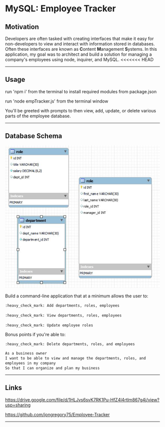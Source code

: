 # MySQL: Employee Tracker

## Motivation

Developers are often tasked with creating interfaces that make it easy for non-developers to view and interact with information stored in databases. Often these interfaces are known as **C**ontent **M**anagement **S**ystems. In this application, my goal was to architect and build a solution for managing a company's employees using node, inquirer, and MySQL.
<<<<<<< HEAD

---

## Usage

run 'npm i' from the terminal to install required modules from package.json

run 'node empTracker.js' from the terminal window

You'll be greeted with prompts to then view, add, update, or delete various parts of the employee database.

---

## Database Schema

![Database Schema](/Images/schema.JPG)

Build a command-line application that at a minimum allows the user to:

    :heavy_check_mark: Add departments, roles, employees

    :heavy_check_mark: View departments, roles, employees

    :heavy_check_mark: Update employee roles

Bonus points if you're able to:

    :heavy_check_mark: Delete departments, roles, and employees

```
As a business owner
I want to be able to view and manage the departments, roles, and employees in my company
So that I can organize and plan my business
```

---

## Links

https://drive.google.com/file/d/1HLJvs6svK7RK1Pu-HfZ4l4rtlm867g4j/view?usp=sharing

https://github.com/jongregory75/Employee-Tracker

---
